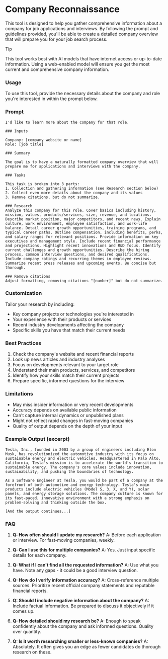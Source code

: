 # Company Reconnaissance

This tool is designed to help you gather comprehensive information about a company for job applications and interviews. By following the prompt and guidelines provided, you'll be able to create a detailed company overview that will prepare you for your job search process.

> [!TIP]
> This tool works best with AI models that have internet access or up-to-date information. Using a web-enabled model will ensure you get the most current and comprehensive company information.

### Usage
To use this tool, provide the necessary details about the company and role you're interested in within the prompt below.

### Prompt
```
I'd like to learn more about the company for that role.

### Inputs

Company: [company website or name]
Role: [job title]

### Summary

The goal is to have a naturally formatted company overview that will prepare me for applications and interviews with the company.

### Tasks

This task is broken into 3 parts:
1. Collection and gathering information (see Research section below)
2. Collect even more details about the company and its values
3. Remove citations, but do not summarize. 

### Research
Analyze this company for this role. Cover basics including history, mission, values, products/services, size, revenue, and locations. Describe market position, major competitors, and recent news. Explain culture, work environment, employee satisfaction, and work-life balance. Detail career growth opportunities, training programs, and typical career paths. Outline compensation, including benefits, perks, and salary ranges for relevant positions. Provide information on key executives and management style. Include recent financial performance and projections. Highlight recent innovations and R&D focus. Identify current challenges and growth opportunities. Describe the hiring process, common interview questions, and desired qualifications. Include company ratings and recurring themes in employee reviews. Summarize recent press releases and upcoming events. Be concise but thorough.

### Remove citations
Adjust formatting, removing citations "[number]" but do not summarize.
```

### Customization

Tailor your research by including:
- Key company projects or technologies you're interested in
- Your experience with their products or services
- Recent industry developments affecting the company
- Specific skills you have that match their current needs

### Best Practices

1. Check the company's website and recent financial reports
2. Look up news articles and industry analyses
3. Focus on developments relevant to your target role
4. Understand their main products, services, and competitors
5. Identify how your skills match their current projects
6. Prepare specific, informed questions for the interview

### Limitations

- May miss insider information or very recent developments
- Accuracy depends on available public information
- Can't capture internal dynamics or unpublished plans
- Might not reflect rapid changes in fast-moving companies
- Quality of output depends on the depth of your input

### Example Output (excerpt)

```
Tesla, Inc., founded in 2003 by a group of engineers including Elon Musk, has revolutionized the automotive industry with its focus on sustainable energy and electric vehicles. Headquartered in Palo Alto, California, Tesla's mission is to accelerate the world's transition to sustainable energy. The company's core values include innovation, sustainability, and pushing the boundaries of technology.

As a Software Engineer at Tesla, you would be part of a company at the forefront of both automotive and energy technology. Tesla's main products include electric vehicles (Model S, 3, X, and Y), solar panels, and energy storage solutions. The company culture is known for its fast-paced, innovative environment with a strong emphasis on problem-solving and thinking outside the box.

[And the output continues...]
```

### FAQ

1. **Q: How often should I update my research?**
   A: Before each application or interview. For fast-moving companies, weekly.

2. **Q: Can I use this for multiple companies?**
   A: Yes. Just input specific details for each company.

3. **Q: What if I can't find all the requested information?**
   A: Use what you have. Note any gaps - it could be a good interview question.

4. **Q: How do I verify information accuracy?**
   A: Cross-reference multiple sources. Prioritize recent official company statements and reputable financial reports.

5. **Q: Should I include negative information about the company?**
   A: Include factual information. Be prepared to discuss it objectively if it comes up.

6. **Q: How detailed should my research be?**
   A: Enough to speak confidently about the company and ask informed questions. Quality over quantity.

7. **Q: Is it worth researching smaller or less-known companies?**
   A: Absolutely. It often gives you an edge as fewer candidates do thorough research on these.
